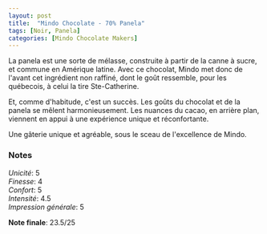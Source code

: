```yaml
---
layout: post
title:  "Mindo Chocolate - 70% Panela"
tags: [Noir, Panela] 
categories: [Mindo Chocolate Makers]
---
```


La panela est une sorte de mélasse, construite à partir de la canne à sucre, et commune en Amérique latine. 
Avec ce chocolat, Mindo met donc de l'avant cet ingrédient non raffiné, dont le goût ressemble, pour les québecois, à celui la tire Ste-Catherine.

Et, comme d'habitude, c'est un succès. Les goûts du chocolat et de la panela se mêlent harmonieusement. Les nuances du cacao, en arrière plan, viennent en appui à une expérience unique et réconfortante.

Une gâterie unique et agréable, sous le sceau de l'excellence de Mindo. 



### Notes

_Unicité_: 5  
_Finesse_: 4  
_Confort_: 5  
_Intensité_: 4.5  
_Impression générale_: 5

**Note finale**: 23.5/25